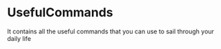 # UsefulCommands
It contains all the useful commands that you can use to sail through your daily life
